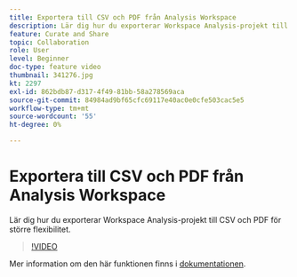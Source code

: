 ```yaml
---
title: Exportera till CSV och PDF från Analysis Workspace
description: Lär dig hur du exporterar Workspace Analysis-projekt till CSV och PDF för större flexibilitet.
feature: Curate and Share
topic: Collaboration
role: User
level: Beginner
doc-type: feature video
thumbnail: 341276.jpg
kt: 2297
exl-id: 862bdb87-d317-4f49-81bb-58a278569aca
source-git-commit: 84984ad9bf65cfc69117e40ac0e0cfe503cac5e5
workflow-type: tm+mt
source-wordcount: '55'
ht-degree: 0%

---
```


# Exportera till CSV och PDF från Analysis Workspace

Lär dig hur du exporterar Workspace Analysis-projekt till CSV och PDF för större flexibilitet.

>[!VIDEO](https://video.tv.adobe.com/v/341276/?quality=12&learn=on)

Mer information om den här funktionen finns i [dokumentationen](https://experienceleague.adobe.com/docs/analytics/analyze/analysis-workspace/curate-share/download-send.html?lang=en).
